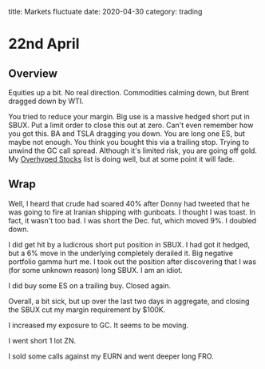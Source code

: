 title: Markets fluctuate
date: 2020-04-30
category: trading

# 22nd April

## Overview

Equities up a bit. No real direction.
Commodities calming down, but Brent dragged down by WTI.

You tried to reduce your margin. Big use is a massive hedged short put in SBUX. 
Put a limit order to close this out at zero. Can't even remember how you got this.
BA and TSLA dragging you down.
You are long one ES, but maybe not enough.
You think you bought this via a trailing stop.
Trying to unwind the GC call spread. 
Although it's limited risk, you are going off gold.
My [Overhyped Stocks](https://www.koyfin.com/myd/5e860e55f05193d872ab038b) list is doing well, but at some point it will fade.


## Wrap

Well, I heard that crude had soared 40% after Donny had tweeted that he was going to fire at Iranian shipping with gunboats. I thought I was toast.
In fact, it wasn't too bad. I was short the Dec. fut, which moved 9%. I doubled down.

I did get hit by a ludicrous short put position in SBUX. 
I had got it hedged, but a 6% move in the underlying completely derailed it.
Big negative portfolio gamma hurt me. I took out the position after discovering that I was (for some unknown reason) long SBUX. I am an idiot.

I did buy some ES on a trailing buy. Closed again.

Overall, a bit sick, but up over the last two days in aggregate, 
and closing the SBUX  cut my margin requirement by $100K.

I increased my exposure to GC. It seems to be moving.

I went short 1 lot ZN. 

I sold some calls against my EURN and went deeper long FRO.